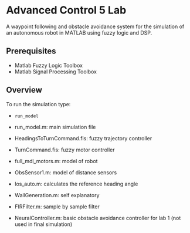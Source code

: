 # Advanced Control 5 Lab
A waypoint following and obstacle avoidance system for the simulation of an autonomous robot in MATLAB using fuzzy logic and DSP. 

## Prerequisites
- Matlab Fuzzy Logic Toolbox 
- Matlab Signal Processing Toolbox

## Overview
To run the simulation type:
- `run_model`

- run_model.m: main simulation file
- HeadingsToTurnCommand.fis: fuzzy trajectory controller
- TurnCommand.fis: fuzzy motor controller
- full_mdl_motors.m: model of robot
- ObsSensor1.m: model of distance sensors
- los_auto.m: calculates the reference heading angle
- WallGeneration.m: self explanatory
- FIRFilter.m: sample by sample filter 
- NeuralController.m: basic obstacle avoidance controller for lab 1 (not used in final simulation)



